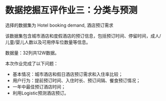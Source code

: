 # 数据挖掘互评作业三：分类与预测
选择的数据集为 Hotel booking demand, 酒店预订需求

该数据集包含城市酒店和度假酒店的预订信息，包括预订时间、停留时间，成人/儿童/婴儿人数以及可用停车位数量等信息。

数据量：32列共12W数据。

本次作业完成了以下问题：
- 基本情况：城市酒店和假日酒店预订需求和入住率比较；
- 用户行为：提前预订时间、入住时长、预订间隔、餐食预订情况；
- 一年中最佳预订酒店时间；
- 利用Logistic预测酒店预订。
